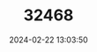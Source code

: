 ---
title: "32468"
category: "Alseodaphnopsis hainanensis"
draft: false
date: 2024-02-22 13:03:50
languages:
  Chinese: ["Youdan"]
---